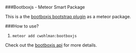 ###Bootboxjs - Meteor Smart Package

This is a the [bootboxjs bootstrap plugin](http://bootboxjs.com) as a meteor package.

###How to use?

1. `meteor add cwohlman:bootboxjs`

Check out the [bootboxjs api](http://bootboxjs.com) for more details.
